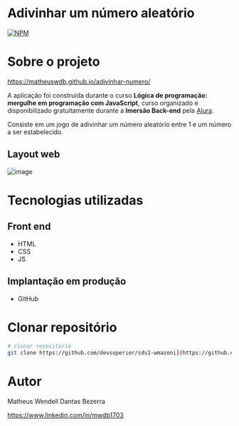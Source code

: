 # Adivinhar um número aleatório
[![NPM](https://img.shields.io/npm/l/react)](https://github.com/MatheusWDB/adivinhar-numero/blob/main/LICENSE) 

# Sobre o projeto

https://matheuswdb.github.io/adivinhar-numero/

A aplicação foi construída durante o curso **Lógica de programação: mergulhe em programação com JavaScript**, curso organizado e disponibilizado gratuitamente durante a **Imersão Back-end** pela [Alura](https://www.alura.com.br/ "Site da Alura").

Consiste em um jogo de adivinhar um número aleatório entre 1 e um número a ser estabelecido.

## Layout web
![image](https://github.com/user-attachments/assets/a9fd4590-f4f3-4557-b8b9-f52b4dc72db3)

# Tecnologias utilizadas
## Front end
- HTML
- CSS
- JS
  
## Implantação em produção
- GitHub

# Clonar repositório


```bash
# clonar repositório
git clone https://github.com/devsuperior/sds1-wmazoni](https://github.com/MatheusWDB/adivinhar-numero.git
```

# Autor

Matheus Wendell Dantas Bezerra

https://www.linkedin.com/in/mwdb1703


